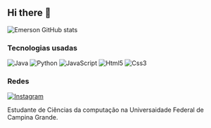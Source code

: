 ## Hi there 👋

![Emerson GitHub stats](https://github-readme-stats.vercel.app/api?username=Emerson349&show_icons=true&theme=radical)

### Tecnologias usadas

<div style="display: inline_block">
    <img alt="Java" src="https://img.shields.io/badge/Java-ED8B00?style=for-the-badge&logo=openjdk&logoColor=white">
    <img alt="Python" src="https://img.shields.io/badge/Python-14354C?style=for-the-badge&logo=python&logoColor=white">
    <img alt="JavaScript" src="https://img.shields.io/badge/JavaScript-323330?style=for-the-badge&logo=javascript&logoColor=F7DF1E">
    <img alt="Html5" src="https://img.shields.io/badge/HTML5-E34F26?style=for-the-badge&logo=html5&logoColor=white">
    <img alt="Css3" src="https://img.shields.io/badge/CSS3-1572B6?style=for-the-badge&logo=css3&logoColor=white">  
</div>

### Redes

[![Instagram](https://img.shields.io/badge/Instagram-E4405F?style=for-the-badge&logo=instagram&logoColor=white)](https://www.instagram.com/emerson_h9/)

Estudante de Ciências da computação na Universaidade Federal de Campina Grande.

